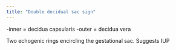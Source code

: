 ```yaml
---
title: "Double decidual sac sign"
---
```

-inner = decidua capsularis
-outer = decidua vera

Two echogenic rings encircling the gestational sac. Suggests IUP

